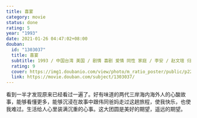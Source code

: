 ```yaml
---
title: 喜宴
category: movie
status: done
rating: 5
year: "1993"
date: 2021-01-26 04:47:02+08:00
douban:
  id: "1303037"
  title: 喜宴
  subtitle: 1993 / 中国台湾 美国 / 剧情 喜剧 爱情 同性 家庭 / 李安 / 赵文瑄 归亚蕾
  rating: 9
  cover: https://img1.doubanio.com/view/photo/m_ratio_poster/public/p2249048907.jpg
  link: https://movie.douban.com/subject/1303037/
---
```


看到一半才发现原来已经看过一遍了。好有味道的两代三岸海内海外人的心酸故事，能够看懂更多，能够沉浸在故事中跟伟同爸妈走过这趟旅程，使我快乐，也使我难过。生活给人心里装满沉重的心事。这大团圆是美好的期望，遥远的期望。
